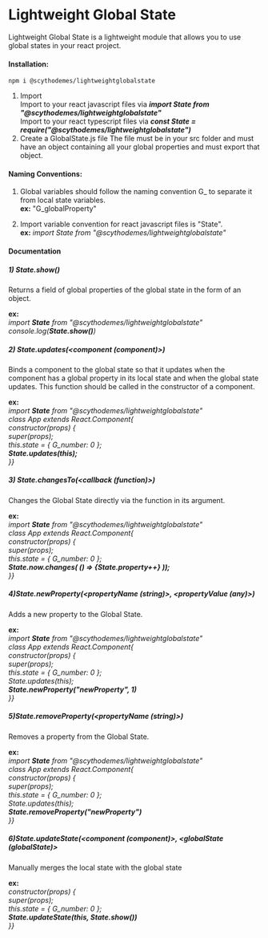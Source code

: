 # Lightweight Global State

Lightweight Global State is a lightweight module that allows you to use global states in your react project.

#### Installation:

```
npm i @scythodemes/lightweightglobalstate
```

1. Import  
   Import to your react javascript files via **_import State from "@scythodemes/lightweightglobalstate"_**  
   Import to your react typescript files via **_const State = require("@scythodemes/lightweightglobalstate")_**
2. Create a GlobalState.js file
   The file must be in your src folder and must have an object containing all your global properties and must export that object.

#### Naming Conventions:

1. Global variables should follow the naming convention G\_ to separate it from local state variables.  
   **ex:** "G_globalProperty"

2. Import variable convention for react javascript files is "State".  
   **ex:** _import State from "@scythodemes/lightweightglobalstate"_

#### Documentation

##### 1) **_State.show()_**

Returns a field of global properties of the global state in the form of an object.

**ex:**  
_import **State** from "@scythodemes/lightweightglobalstate"_  
_console.log(**State.show()**)_

##### 2) **_State.updates(<component (component)>)_**

Binds a component to the global state so that it updates when the component has a global property in its local state and when the global state updates. This function should be called in the constructor of a component.

**ex:**  
_import **State** from "@scythodemes/lightweightglobalstate"_  
_class App extends React.Component{_  
_constructor(props) {_  
_super(props);_  
_this.state = { G_number: 0 };_  
**_State.updates(this);_**  
_}}_

##### 3) **_State.changesTo(<callback (function)>)_**

Changes the Global State directly via the function in its argument.

**ex:**  
_import **State** from "@scythodemes/lightweightglobalstate"_  
_class App extends React.Component{_  
_constructor(props) {_  
_super(props);_  
_this.state = { G_number: 0 };_  
**_State.now.changes( () => {State.property++} ));_**  
_}}_

##### 4)**_State.newProperty(<propertyName (string)>, <propertyValue (any)>)_**

Adds a new property to the Global State.

**ex:**  
_import **State** from "@scythodemes/lightweightglobalstate"_  
_class App extends React.Component{_  
_constructor(props) {_  
_super(props);_  
_this.state = { G_number: 0 };_  
_State.updates(this);_  
**_State.newProperty("newProperty", 1)_**  
_}}_

##### 5)**_State.removeProperty(<propertyName (string)>)_**

Removes a property from the Global State.

**ex:**  
_import **State** from "@scythodemes/lightweightglobalstate"_  
_class App extends React.Component{_  
_constructor(props) {_  
_super(props);_  
_this.state = { G_number: 0 };_  
_State.updates(this);_  
**_State.removeProperty("newProperty")_**  
_}}_

##### 6)**_State.updateState(<component (component)>, <globalState (globalState)>_**

Manually merges the local state with the global state

**ex:**  
_constructor(props) {_  
_super(props);_  
_this.state = { G_number: 0 };_  
**_State.updateState(this, State.show())_**  
_}}_
